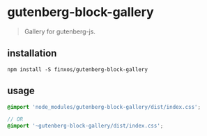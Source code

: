 # gutenberg-block-gallery
> Gallery for gutenberg-js.

## installation
```shell
npm install -S finxos/gutenberg-block-gallery
```

## usage
```scss
@import 'node_modules/gutenberg-block-gallery/dist/index.css';

// OR
@import '~gutenberg-block-gallery/dist/index.css';
```
